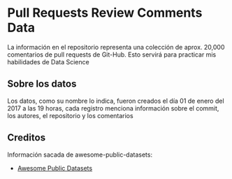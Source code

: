 # Pull Requests Review Comments Data

La información en el repositorio representa una colección de aprox. 20,000 comentarios de pull requests de Git-Hub. Esto servirá para practicar mis habilidades de Data Science

## Sobre los datos

Los datos, como su nombre lo indica, fueron creados el día 01 de enero del 2017 a las 19 horas, cada registro menciona información sobre el commit, los autores, el repositorio y los comentarios

## Creditos

Información sacada de awesome-public-datasets:

- [Awesome Public Datasets](https://github.com/src-d/datasets/tree/master/ReviewComments)

